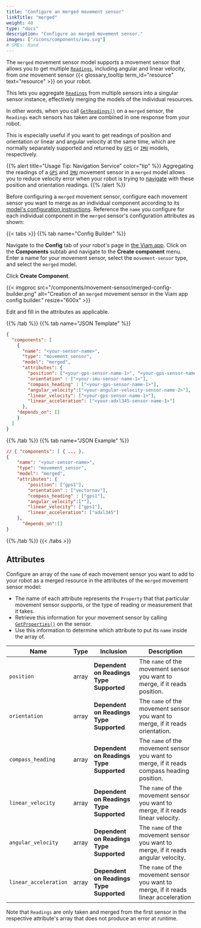 ```yaml
---
title: "Configure an merged movement sensor"
linkTitle: "merged"
weight: 40
type: "docs"
description: "Configure an merged movement sensor."
images: ["/icons/components/imu.svg"]
# SMEs: Rand
---
```


The `merged` movement sensor model supports a movement sensor that allows you to get multiple [`Readings`](/components/movement-sensor/#getreadings), including angular and linear velocity, from *one* movement sensor {{< glossary_tooltip term_id="resource" text="resource" >}} on your robot.

This lets you aggregate [`Readings`](/components/movement-sensor/#getreadings) from multiple sensors into a singular sensor instance, effectively merging the models of the individual resources.

In other words, when you call [`GetReadings()`](/components/movement-sensor/#getreadings) on a `merged` sensor, the `Readings` each sensors has taken are combined in one response from your robot.

This is especially useful if you want to get readings of position and orientation *or* linear and angular velocity at the same time, which are normally separately supported and returned by [`GPS`](/components/movement-sensor/gps/) or [`IMU`]((/components/movement-sensor/gps/)) models, respectively.

{{% alert title="Usage Tip: Navigation Service" color="tip" %}}
Aggregating the readings of a [`GPS`](/components/movement-sensor/gps) and [`IMU`]((/components/movement-sensor/imu)) movement sensor in a `merged` model allows you to reduce velocity error when your robot is trying to [navigate](/services/navigation/) with these position and orientation readings.
{{% /alert %}}

Before configuring a `merged` movement sensor, configure each movement sensor you want to merge as an individual component according to its [model's configuration instructions](/components/movement-sensor/#configuration).
Reference the `name` you configure for each individual component in the `merged` sensor's configuration attributes as shown:

{{< tabs >}}
{{% tab name="Config Builder" %}}

Navigate to the **Config** tab of your robot's page in [the Viam app](https://app.viam.com).
Click on the **Components** subtab and navigate to the **Create component** menu.
Enter a name for your movement sensor, select the `movement-sensor` type, and select the `merged` model.

Click **Create Component**.

{{< imgproc src="/components/movement-sensor/merged-config-builder.png" alt="Creation of an `merged` movement sensor in the Viam app config builder." resize="600x" >}}

Edit and fill in the attributes as applicable.

{{% /tab %}}
{{% tab name="JSON Template" %}}

```json {class="line-numbers linkable-line-numbers"}
{
  "components": [
    {
      "name": "<your-sensor-name>",
      "type": "movement_sensor",
      "model": "merged",
      "attributes": {
        "position": ["<your-gps-sensor-name-1>", "<your-gps-sensor-name-2>"],
        "orientation" : ["<your-imu-sensor-name-1>"],
        "compass_heading" : ["<your-gps-sensor-name-1>"],
        "angular_velocity":["<your-angular-velocity-sensor-name-2>"],
        "linear_velocity": ["<your-gps-sensor-name-1>"],
        "linear_acceleration": ["<your-adxl345-sensor-name-1>"]
      },
    "depends_on": [] 
    }
  ]
}
```

{{% /tab %}}
{{% tab name="JSON Example" %}}

```json {class="line-numbers linkable-line-numbers"}
// { "components": [ { ... },
{
    "name": "<your-sensor-name>",
    "type": "movement_sensor",
    "model": "merged",
    "attributes": {
        "position": ["gps1"],
        "orientation" : ["vectornav"],
        "compass_heading" : ["gps1"],
        "angular_velocity":[""],
        "linear_velocity": ["gps1"],
        "linear_acceleration": ["adxl345"]
    }, 
      "depends_on":[]
}
```

{{% /tab %}}
{{< /tabs >}}

## Attributes

Configure an array of the `name` of each movement sensor you want to add to your robot as a merged resource in the attributes of the `merged` movement sensor model:

- The name of each attribute represents the `Property` that that particular movement sensor supports, or the type of reading or measurement that it takes.
- Retrieve this information for your movement sensor by calling [`GetProperties()`](/components/movement-sensor/#getproperties) on the sensor.
- Use this information to determine which attribute to put its `name` inside the array of.

Name | Type | Inclusion | Description
---- | ---- | --------- | -----------
`position` | array | **Dependent on Readings Type Supported** | The `name` of the movement sensor you want to merge, if it reads position. |
`orientation` | array | **Dependent on Readings Type Supported** | The `name` of the movement sensor you want to merge, if it reads orientation. |
`compass_heading` | array | **Dependent on Readings Type Supported** | The `name` of the movement sensor you want to merge, if it reads compass heading position. |
`linear_velocity` | array | **Dependent on Readings Type Supported** | The `name` of the movement sensor you want to merge, if it reads linear velocity. |
`angular_velocity` | array | **Dependent on Readings Type Supported** | The `name` of the movement sensor you want to merge, if it reads angular velocity. |
`linear_acceleration` | array | **Dependent on Readings Type Supported** | The `name` of the movement sensor you want to merge, if it reads linear acceleration |

Note that `Readings` are only taken and merged from the first sensor in the respective attribute's array that does not produce an error at runtime.
